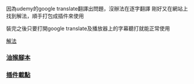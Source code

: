 因為udemy的google translate翻譯出問題，沒辦法在逐字翻譯
剛好又在網站上找到解法，順手打包成插件來使用

裝完之後只要打開google translate及播放器上的字幕聽打就能正常使用

[解法](https://alexmasyukov.medium.com/how-translated-subtitles-on-udemy-any-course-with-javascript-c4acaa37d47)

### [油猴腳本](https://chrome.google.com/webstore/detail/tampermonkey/dhdgffkkebhmkfjojejmpbldmpobfkfo?hl=zh-TW)

### [插件載點](https://greasyfork.org/zh-TW/scripts/417890-%E4%BF%AE%E5%BE%A9udemy-subtitle-google%E7%BF%BB%E8%AD%AF%E5%95%8F%E9%A1%8C)